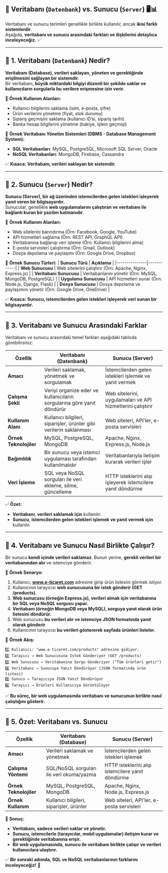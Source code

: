 ## **📌 Veritabanı (`Datenbank`) vs. Sunucu (`Server`)** 🖥️📊  

Veritabanı ve sunucu terimleri genellikle birlikte kullanılır, ancak **ikisi farklı sistemlerdir**.  
Aşağıda, **veritabanı ve sunucu arasındaki farkları ve ilişkilerini detaylıca inceleyeceğiz.** ✅  

---

## **🔹 1. Veritabanı (`Datenbank`) Nedir?**
**Veritabanı (Database), verileri saklayan, yöneten ve gerektiğinde erişilmesini sağlayan bir sistemdir.**  
Bir veritabanı, **büyük miktardaki bilgiyi düzenli bir şekilde saklar ve kullanıcıların sorgularla bu verilere erişmesine izin verir**.  

📌 **Örnek Kullanım Alanları:**
- Kullanıcı bilgilerini saklama (isim, e-posta, şifre)
- Ürün verilerini yönetme (fiyat, stok durumu)
- Sipariş geçmişini saklama (kullanıcı ID’si, sipariş tarihi)
- Banka hesap bilgilerini yönetme (bakiye, işlem geçmişi)

📌 **Örnek Veritabanı Yönetim Sistemleri (DBMS - Database Management System):**
- **SQL Veritabanları**: MySQL, PostgreSQL, Microsoft SQL Server, Oracle  
- **NoSQL Veritabanları**: MongoDB, Firebase, Cassandra  

✅ **Kısaca:** **Veritabanı, verileri saklayan bir sistemdir.**  

---

## **🔹 2. Sunucu (`Server`) Nedir?**
**Sunucu (Server), bir ağ üzerinden istemcilerden gelen istekleri işleyerek yanıt veren bir bilgisayardır.**  
Sunucular, genellikle **web uygulamalarını çalıştıran ve veritabanı ile bağlantı kuran bir yazılım katmanıdır**.  

📌 **Örnek Kullanım Alanları:**
- Web sitelerini barındırma (Örn: Facebook, Google, YouTube)
- API hizmetleri sağlama (Örn: REST API, GraphQL API)
- Veritabanına bağlanıp veri işleme (Örn: Kullanıcı bilgilerini alma)
- E-posta servisleri çalıştırma (Örn: Gmail, Outlook)
- Dosya depolama ve paylaşımı (Örn: Google Drive, Dropbox)

📌 **Örnek Sunucu Türleri:**
| **Sunucu Türü** | **Açıklama** |
|---------------|------------|
| **Web Sunucusu** | Web sitelerini çalıştırır (Örn: Apache, Nginx, Express.js) |
| **Veritabanı Sunucusu** | Veritabanlarını yönetir (Örn: MySQL, MongoDB, PostgreSQL) |
| **Uygulama Sunucusu** | API hizmetleri sunar (Örn: Node.js, Django, Flask) |
| **Dosya Sunucusu** | Dosya depolama ve paylaşımını yönetir (Örn: Google Drive, OneDrive) |

✅ **Kısaca:** **Sunucu, istemcilerden gelen istekleri işleyerek veri sunan bir bilgisayardır.**  

---

## **🔹 3. Veritabanı ve Sunucu Arasındaki Farklar**  
Veritabanı ve sunucu arasındaki temel farkları aşağıdaki tabloda görebilirsiniz:

| **Özellik** | **Veritabanı (Datenbank)** | **Sunucu (Server)** |
|-------------|----------------------|------------------|
| **Amacı** | Verileri saklamak, yönetmek ve sorgulamak | İstemcilerden gelen istekleri işlemek ve yanıt vermek |
| **Çalışma Şekli** | Veriyi organize eder ve kullanıcıların sorgularına göre yanıt döndürür | Web sitelerini, uygulamaları ve API hizmetlerini çalıştırır |
| **Kullanım Alanı** | Kullanıcı bilgileri, siparişler, ürünler gibi verilerin saklanması | Web siteleri, API’ler, e-posta servisleri |
| **Örnek Teknolojiler** | MySQL, PostgreSQL, MongoDB | Apache, Nginx, Express.js, Node.js |
| **Bağımlılık** | Bir sunucu veya istemci uygulaması tarafından kullanılmalıdır | Veritabanlarıyla iletişim kurarak verileri işler |
| **Veri İşleme** | SQL veya NoSQL sorguları ile veri ekleme, silme, güncelleme | HTTP isteklerini alıp işleyerek istemcilere yanıt döndürme |

✅ **Özet:**  
- **Veritabanı**, **verileri saklamak için** kullanılır.  
- **Sunucu**, **istemcilerden gelen istekleri işlemek ve yanıt vermek için** kullanılır.  

---

## **🔹 4. Veritabanı ve Sunucu Nasıl Birlikte Çalışır?**  
Bir sunucu **kendi içinde verileri saklamaz**. Bunun yerine, **gerekli verileri bir veritabanından alır** ve istemciye gönderir.

📌 **Örnek Senaryo:**
1. Kullanıcı, **www.e-ticaret.com** adresine girip ürün listesini görmek istiyor.
2. Kullanıcının tarayıcısı **web sunucusuna bir istek gönderir (GET /products)**.
3. **Web sunucusu (örneğin Express.js), verileri almak için veritabanına bir SQL veya NoSQL sorgusu yapar.**
4. **Veritabanı (örneğin MongoDB veya MySQL), sorguya yanıt olarak ürün listesini döndürür.**
5. Web sunucusu **bu verileri alır ve istemciye JSON formatında yanıt olarak gönderir**.
6. Kullanıcının tarayıcısı **bu verileri göstererek sayfada ürünleri listeler**.

📌 **Örnek Akış:**
```plaintext
1️⃣ Kullanıcı: "www.e-ticaret.com/products" adresine gidiyor.
2️⃣ Tarayıcı → Web Sunucusuna İstek Gönderiyor (GET /products)
3️⃣ Web Sunucusu → Veritabanına Sorgu Gönderiyor ("Tüm ürünleri getir")
4️⃣ Veritabanı → Sunucuya Yanıt Döndürüyor (JSON formatında ürün listesi)
5️⃣ Sunucu → Tarayıcıya JSON Yanıt Döndürüyor
6️⃣ Tarayıcı → Ürünleri Kullanıcıya Görüntülüyor
```

✅ **Bu süreç, bir web uygulamasında veritabanı ve sunucunun birlikte nasıl çalıştığını gösterir.**  

---

## **📌 5. Özet: Veritabanı vs. Sunucu**
| **Özellik** | **Veritabanı (Database)** | **Sunucu (Server)** |
|-------------|----------------------|------------------|
| **Amacı** | Verileri saklamak ve yönetmek | İstemcilerden gelen istekleri işlemek |
| **Çalışma Yöntemi** | SQL/NoSQL sorguları ile veri okuma/yazma | HTTP isteklerini alıp istemcilere yanıt döndürme |
| **Örnek Teknolojiler** | MySQL, PostgreSQL, MongoDB | Apache, Nginx, Node.js, Express.js |
| **Örnek Kullanım** | Kullanıcı bilgileri, siparişler, ürünler | Web siteleri, API'ler, e-posta servisleri |

🚀 **Sonuç:**  
- **Veritabanı, sadece verileri saklar ve yönetir.**  
- **Sunucu, istemcilerle (tarayıcılar, mobil uygulamalar) iletişim kurar ve gerektiğinde veritabanına erişir.**  
- **Bir web uygulamasında, sunucu ile veritabanı birlikte çalışır ve verileri kullanıcılara ulaştırır.**  

✅ **Bir sonraki adımda, SQL ve NoSQL veritabanlarının farklarını inceleyeceğiz!** 🎯
